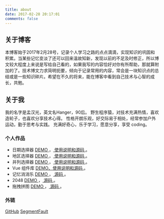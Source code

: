 ```yaml
---
title: about
date: 2017-02-28 20:17:01
comments: false
---
```

## 关于博客
本博客始于2017年2月28号，记录个人学习之路的点点滴滴，实现知识的巩固和积累。当某些记忆变淡了还可以回来温故知新，发现以前的不足及时修正，所以博文较大程度上来说是写给自己看的，如果我写的内容恰好对你有所帮助，那就算附加的了。技术博文力求简明扼要，倾向于记录常用的内容，常会是一块知识点的总结或是一些知识碎片。希望在不久的将来，能在博客中看到自己技术与心智的成长，共勉。

## 关于我
我的名字是孟汉光，英文名Hanger，90后。
野生程序猿，对技术充满热情，喜欢造轮子，也喜欢分享技术心得。
性格开朗乐观，好交际易于相处，经常参加户外运动，勤于思考与实践。
充满好奇心，乐于学习，愿意分享，享受 coding。

### 个人作品
* 日期选择器 [ DEMO ](/demo/datepicker/datepicker.html)，[ 使用说明和源码 ](https://github.com/hamger/hg-datepicker)。
* 地区选择器 [ DEMO ](/demo/citypicker/citypicker.html)，[ 使用说明和源码 ](https://github.com/hamger/hg-citypicker)。
* 并列选择器 [ DEMO ](/demo/parapicker/parapicker.html)，[ 使用说明和源码 ](https://github.com/hamger/hg-parapicker)。
* Vue 组件库 [ DEMO、使用说明和源码 ](https://github.com/hamger/hg-vcomponents)。
* 记忆消消乐 [ DEMO ](/demo/memory-turnover/index.html)，[ 源码 ](https://github.com/hamger/memory-turnover)。
* 2048 [ DEMO ](/demo/2048/2048.html)，[ 源码 ](https://github.com/hamger/2048)。
* 拖拽拼图 [ DEMO ](/demo/jigsaw/jigsaw.html)，[ 源码 ](https://github.com/hamger/jigsaw)。
<!-- * 焦点轮播图 [ DEMO ](/demo/carousel.html)，[ 源码 ](https://github.com/hamger/carousel-jq)。 -->
<!-- * 3D轮播图 [ DEMO ](/demo/3d_carousel.html)，[ 源码 ](https://github.com/hamger/css3-skill/blob/master/3d_carousel.html)。 -->
<!-- * 移动端的图片画廊 [ DEMO ](/demo/slider.html)，[ 源码 ](https://github.com/hamger/slider)。 -->
<!-- * Canvas手写板 [ DEMO ](/demo/handwriting/handwriting.html)，[ 源码 ](https://github.com/hamger/handwriting)。 -->

<!-- ### 照片
[仅有的自拍](http://olislpb6q.bkt.clouddn.com/selfie.jpg) -->

<!-- ### 简历
[我的PDF简历](../resume/pdf.html) -->
<!-- [我的在线简历](../resume/index.html) -->

### 外链
[GitHub](https://github.com/hamger)
[SegmentFault](https://segmentfault.com/u/mhg12300)
<!-- [微博](http://weibo.com/p/1005055496798334/home) -->
<!-- [简书](http://www.jianshu.com/users/6c7e347da4e8/timeline) -->
<!-- [知乎](https://www.zhihu.com/people/hamger) -->
